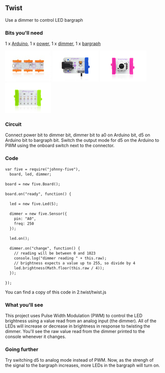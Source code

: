 ## Twist

Use a dimmer to control LED bargraph

### Bits you'll need

1 x [Arduino](http://littlebits.cc/bits/arduino), 1 x [power](http://littlebits.cc/bits/littlebits-power), 1 x [dimmer](http://littlebits.cc/bits/dimmer), 1 x [bargraph](http://littlebits.cc/bits/bargraph)

![image](../images/arduino.jpg)
![image](../images/power.jpg)
![image](../images/dimmer.jpg)
![image](../images/bargraph.jpg)

### Circuit

Connect power bit to dimmer bit, dimmer bit to a0 on Arduino bit, d5 on Arduino bit to bargraph bit. Switch the output mode for d5 on the Arduino to PWM using the onboard switch next to the connector.

### Code

    var five = require("johnny-five"),
      board, led, dimmer;

    board = new five.Board();

    board.on("ready", function() {
      
      led = new five.Led(5);

      dimmer = new five.Sensor({
        pin: "A0",
        freq: 250
      });
      
      led.on();

      dimmer.on("change", function() {
        // reading will be between 0 and 1023
        console.log("dimmer reading " + this.raw);
        // brightness expects a value up to 255, so divide by 4
        led.brightness(Math.floor(this.raw / 4));
      });

    });

You can find a copy of this code in 2.twist/twist.js

### What you'll see

This project uses Pulse Width Modulation (PWM) to control the LED brightness using a value read from an analog input (the dimmer). All of the LEDs will increase or decrease in brightness in response to twisting the dimmer. You'll see the raw value read from the dimmer printed to the console whenever it changes.

### Going further

Try switching d5 to analog mode instead of PWM. Now, as the strengh of the signal to the bargraph increases, more LEDs in the bargraph will turn on. 
